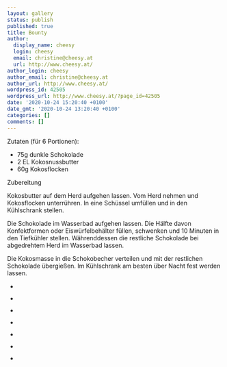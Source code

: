 ```yaml
---
layout: gallery
status: publish
published: true
title: Bounty
author:
  display_name: cheesy
  login: cheesy
  email: christine@cheesy.at
  url: http://www.cheesy.at/
author_login: cheesy
author_email: christine@cheesy.at
author_url: http://www.cheesy.at/
wordpress_id: 42505
wordpress_url: http://www.cheesy.at/?page_id=42505
date: '2020-10-24 15:20:40 +0100'
date_gmt: '2020-10-24 13:20:40 +0100'
categories: []
comments: []
---
```

<!-- wp:paragraph -->
Zutaten (für 6 Portionen):
<!-- /wp:paragraph -->
<!-- wp:list -->
- 75g dunkle Schokolade
- 2 EL Kokosnussbutter
- 60g Kokosflocken
<!-- /wp:list -->
<!-- wp:paragraph -->
Zubereitung
<!-- /wp:paragraph -->
<!-- wp:paragraph -->
Kokosbutter auf dem Herd aufgehen lassen. Vom Herd nehmen und Kokosflocken unterrühren. In eine Schüssel umfüllen und in den Kühlschrank stellen.
<!-- /wp:paragraph -->
<!-- wp:paragraph -->
Die Schokolade im Wasserbad aufgehen lassen. Die Hälfte davon Konfektformen oder Eiswürfelbehälter füllen, schwenken und 10 Minuten in den Tiefkühler stellen. Währenddessen die restliche Schokolade bei abgedrehtem Herd im Wasserbad lassen.
<!-- /wp:paragraph -->
<!-- wp:paragraph -->
Die Kokosmasse in die Schokobecher verteilen und mit der restlichen Schokolade übergießen. Im Kühlschrank am besten über Nacht fest werden lassen.
<!-- /wp:paragraph -->
<!-- wp:gallery {"ids":[42506,42507,42508,42509,42510,42511,42512]} -->
- <figure><img src="{% link _rezepte/nachspeisen/bounty/Bounty-1.jpg %}" alt="" data-id="42506" data-link="http://www.cheesy.at/?attachment_id=42506" class="wp-image-42506"></figure>
- <figure><img src="{% link _rezepte/nachspeisen/bounty/Bounty-2.jpg %}" alt="" data-id="42507" data-link="http://www.cheesy.at/?attachment_id=42507" class="wp-image-42507"></figure>
- <figure><img src="{% link _rezepte/nachspeisen/bounty/Bounty-3.jpg %}" alt="" data-id="42508" data-link="http://www.cheesy.at/?attachment_id=42508" class="wp-image-42508"></figure>
- <figure><img src="{% link _rezepte/nachspeisen/bounty/Bounty-4.jpg %}" alt="" data-id="42509" data-link="http://www.cheesy.at/?attachment_id=42509" class="wp-image-42509"></figure>
- <figure><img src="{% link _rezepte/nachspeisen/bounty/Bounty-5.jpg %}" alt="" data-id="42510" data-link="http://www.cheesy.at/?attachment_id=42510" class="wp-image-42510"></figure>
- <figure><img src="{% link _rezepte/nachspeisen/bounty/Bounty-6.jpg %}" alt="" data-id="42511" data-link="http://www.cheesy.at/?attachment_id=42511" class="wp-image-42511"></figure>
- <figure><img src="{% link _rezepte/nachspeisen/bounty/Bounty-7.jpg %}" alt="" data-id="42512" data-link="http://www.cheesy.at/?attachment_id=42512" class="wp-image-42512"></figure>
<!-- /wp:gallery -->
